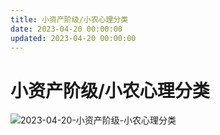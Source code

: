 ```yaml
---
title: 小资产阶级/小农心理分类
date: 2023-04-20 00:00:00
updated: 2023-04-20 00:00:00
---
```


# 小资产阶级/小农心理分类

![2023-04-20-小资产阶级-小农心理分类](assets/2023-04-20-小资产阶级-小农心理分类.jpeg)

